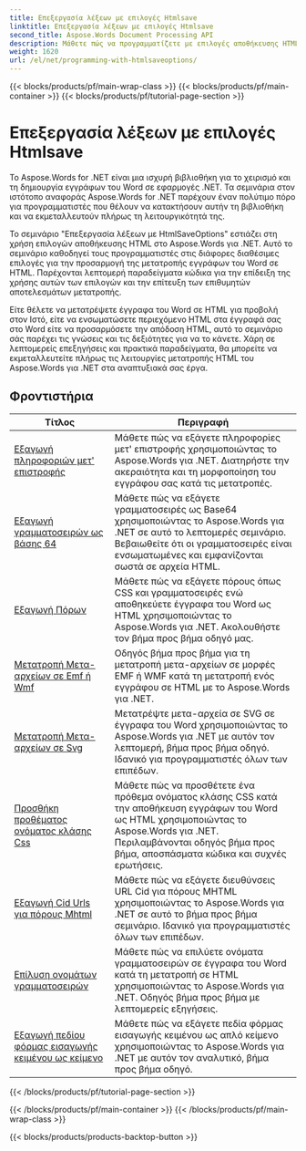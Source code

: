 ```yaml
---
title: Επεξεργασία λέξεων με επιλογές Htmlsave
linktitle: Επεξεργασία λέξεων με επιλογές Htmlsave
second_title: Aspose.Words Document Processing API
description: Μάθετε πώς να προγραμματίζετε με επιλογές αποθήκευσης HTML στο Aspose.Words για .NET. Μετατρέψτε εύκολα έγγραφα Word σε HTML διατηρώντας παράλληλα τη μορφοποίηση και το περιεχόμενο.
weight: 1620
url: /el/net/programming-with-htmlsaveoptions/
---
```


{{< blocks/products/pf/main-wrap-class >}}
{{< blocks/products/pf/main-container >}}
{{< blocks/products/pf/tutorial-page-section >}}

# Επεξεργασία λέξεων με επιλογές Htmlsave

Το Aspose.Words for .NET είναι μια ισχυρή βιβλιοθήκη για το χειρισμό και τη δημιουργία εγγράφων του Word σε εφαρμογές .NET. Τα σεμινάρια στον ιστότοπο αναφοράς Aspose.Words for .NET παρέχουν έναν πολύτιμο πόρο για προγραμματιστές που θέλουν να κατακτήσουν αυτήν τη βιβλιοθήκη και να εκμεταλλευτούν πλήρως τη λειτουργικότητά της.

Το σεμινάριο "Επεξεργασία λέξεων με HtmlSaveOptions" εστιάζει στη χρήση επιλογών αποθήκευσης HTML στο Aspose.Words για .NET. Αυτό το σεμινάριο καθοδηγεί τους προγραμματιστές στις διάφορες διαθέσιμες επιλογές για την προσαρμογή της μετατροπής εγγράφων του Word σε HTML. Παρέχονται λεπτομερή παραδείγματα κώδικα για την επίδειξη της χρήσης αυτών των επιλογών και την επίτευξη των επιθυμητών αποτελεσμάτων μετατροπής.

Είτε θέλετε να μετατρέψετε έγγραφα του Word σε HTML για προβολή στον Ιστό, είτε να ενσωματώσετε περιεχόμενο HTML στα έγγραφά σας στο Word είτε να προσαρμόσετε την απόδοση HTML, αυτό το σεμινάριο σάς παρέχει τις γνώσεις και τις δεξιότητες για να το κάνετε. Χάρη σε λεπτομερείς επεξηγήσεις και πρακτικά παραδείγματα, θα μπορείτε να εκμεταλλευτείτε πλήρως τις λειτουργίες μετατροπής HTML του Aspose.Words για .NET στα αναπτυξιακά σας έργα.

 ## Φροντιστήρια
| Τίτλος | Περιγραφή |
| --- | --- |
| [Εξαγωγή πληροφοριών μετ' επιστροφής](./export-roundtrip-information/) | Μάθετε πώς να εξάγετε πληροφορίες μετ' επιστροφής χρησιμοποιώντας το Aspose.Words για .NET. Διατηρήστε την ακεραιότητα και τη μορφοποίηση του εγγράφου σας κατά τις μετατροπές. |
| [Εξαγωγή γραμματοσειρών ως βάσης 64](./export-fonts-as-base-64/) | Μάθετε πώς να εξάγετε γραμματοσειρές ως Base64 χρησιμοποιώντας το Aspose.Words για .NET σε αυτό το λεπτομερές σεμινάριο. Βεβαιωθείτε ότι οι γραμματοσειρές είναι ενσωματωμένες και εμφανίζονται σωστά σε αρχεία HTML. |
| [Εξαγωγή Πόρων](./export-resources/) | Μάθετε πώς να εξάγετε πόρους όπως CSS και γραμματοσειρές ενώ αποθηκεύετε έγγραφα του Word ως HTML χρησιμοποιώντας το Aspose.Words για .NET. Ακολουθήστε τον βήμα προς βήμα οδηγό μας. |
| [Μετατροπή Μετα-αρχείων σε Emf ή Wmf](./convert-metafiles-to-emf-or-wmf/) | Οδηγός βήμα προς βήμα για τη μετατροπή μετα-αρχείων σε μορφές EMF ή WMF κατά τη μετατροπή ενός εγγράφου σε HTML με το Aspose.Words για .NET. |
| [Μετατροπή Μετα-αρχείων σε Svg](./convert-metafiles-to-svg/) | Μετατρέψτε μετα-αρχεία σε SVG σε έγγραφα του Word χρησιμοποιώντας το Aspose.Words για .NET με αυτόν τον λεπτομερή, βήμα προς βήμα οδηγό. Ιδανικό για προγραμματιστές όλων των επιπέδων. |
| [Προσθήκη προθέματος ονόματος κλάσης Css](./add-css-class-name-prefix/) | Μάθετε πώς να προσθέτετε ένα πρόθεμα ονόματος κλάσης CSS κατά την αποθήκευση εγγράφων του Word ως HTML χρησιμοποιώντας το Aspose.Words για .NET. Περιλαμβάνονται οδηγός βήμα προς βήμα, αποσπάσματα κώδικα και συχνές ερωτήσεις. |
| [Εξαγωγή Cid Urls για πόρους Mhtml](./export-cid-urls-for-mhtml-resources/) | Μάθετε πώς να εξάγετε διευθύνσεις URL Cid για πόρους MHTML χρησιμοποιώντας το Aspose.Words για .NET σε αυτό το βήμα προς βήμα σεμινάριο. Ιδανικό για προγραμματιστές όλων των επιπέδων. |
| [Επίλυση ονομάτων γραμματοσειρών](./resolve-font-names/) | Μάθετε πώς να επιλύετε ονόματα γραμματοσειρών σε έγγραφα του Word κατά τη μετατροπή σε HTML χρησιμοποιώντας το Aspose.Words για .NET. Οδηγός βήμα προς βήμα με λεπτομερείς εξηγήσεις. |
| [Εξαγωγή πεδίου φόρμας εισαγωγής κειμένου ως κείμενο](./export-text-input-form-field-as-text/) | Μάθετε πώς να εξάγετε πεδία φόρμας εισαγωγής κειμένου ως απλό κείμενο χρησιμοποιώντας το Aspose.Words για .NET με αυτόν τον αναλυτικό, βήμα προς βήμα οδηγό. |
{{< /blocks/products/pf/tutorial-page-section >}}

{{< /blocks/products/pf/main-container >}}
{{< /blocks/products/pf/main-wrap-class >}}

{{< blocks/products/products-backtop-button >}}
